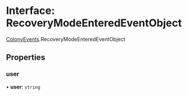 # Interface: RecoveryModeEnteredEventObject

[ColonyEvents](../modules/ColonyEvents.md).RecoveryModeEnteredEventObject

## Properties

### user

• **user**: `string`
